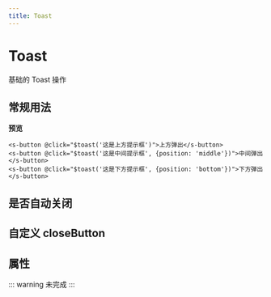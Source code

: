 ```yaml
---
title: Toast
---
```

# Toast
基础的 Toast 操作

## 常规用法
**预览**

<ClientOnly>
  <toast-demo-1></toast-demo-1>
</ClientOnly>

``` html{4}
<s-button @click="$toast('这是上方提示框')">上方弹出</s-button>
<s-button @click="$toast('这是中间提示框', {position: 'middle'})">中间弹出</s-button>
<s-button @click="$toast('这是下方提示框', {position: 'bottom'})">下方弹出</s-button>
```

## 是否自动关闭

## 自定义 closeButton

## 属性
::: warning
未完成
:::
